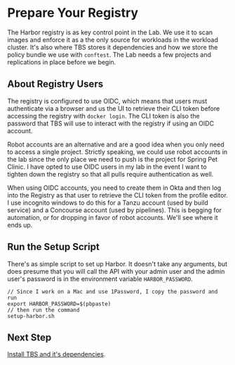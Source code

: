 # Prepare Your Registry

The Harbor registry is as key control point in the Lab. We use it to
scan images and enforce it as a the only source for workloads in the
workload cluster. It's also where TBS stores it dependencies and how
we store the policy bundle we use with `conftest`. The Lab needs a few
projects and replications in place before we begin.

## About Registry Users

The registry is configured to use OIDC, which means that users must
authenticate via a browser and us the UI to retrieve their CLI token
before accessing the registry with `docker login`. The CLI token is
also the password that TBS will use to interact with the registry if
using an OIDC account.

Robot accounts are an alternative and are a good idea when you only
need to access a single project. Strictly speaking, we could use
robot accounts in the lab since the only place we need to push is the
project for Spring Pet Clinic. I have opted to use OIDC users in my
lab in the event I want to tighten down the registry so that all 
pulls require authentication as well.

When using OIDC accounts, you need to create them in Okta and then
log into the Registry as that user to retrieve the CLI token from
the profile editor. I use incognito windows to do this for a Tanzu
account (used by build service) and a Concourse account (used by
pipelines). This is begging for automation, or for dropping in 
favor of robot accounts. We'll see where it ends up.

## Run the Setup Script

There's as simple script to set up Harbor. It doesn't take any
arguments, but does presume that you will call the API with your
admin user and the admin user's password is in the environment
variable `HARBOR_PASSWORD`.

```
// Since I work on a Mac and use 1Password, I copy the password and run
export HARBOR_PASSWORD=$(pbpaste)
// then run the command
setup-harbor.sh
```

## Next Step

[Install TBS and it's dependencies](02-install-tbs.md).


